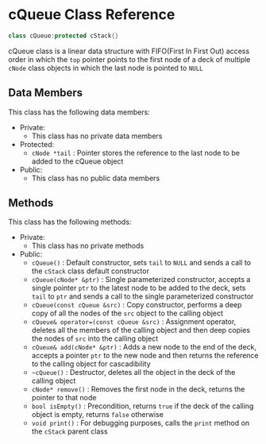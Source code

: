 # cQueue Class Reference

````c++
class cQueue:protected cStack{}
````

cQueue class is a linear data structure with FIFO(First In First Out) access order in which the `top` pointer points to the first node of a deck of multiple `cNode` class objects in which the last node is pointed to `NULL`

## Data Members

This class has the following data members:

- Private:
  - This class has no private data members
- Protected:
  - `cNode *tail` : Pointer stores the reference to the last node to be added to the cQueue object
- Public:
  - This class has no public data members

## Methods

This class has the following methods:

- Private:
  - This class has no private methods
- Public:
  - `cQueue()` : Default constructor, sets `tail` to `NULL` and sends a call to the `cStack` class default constructor
  - `cQueue(cNode* &ptr)` : Single parameterized constructor, accepts a single pointer `ptr` to the latest node to be added to the deck, sets `tail` to `ptr` and sends a call to the single parameterized constructor
  - `cQueue(const cQueue &src)` : Copy constructor, performs a deep copy of all the nodes of the `src` object to the calling object
  - `cQueue& operator=(const cQueue &src)` : Assignment operator, deletes all the members of the calling object and then deep copies the nodes of `src` into the calling object
  - `cQueue& add(cNode* &ptr)` : Adds a new node to the end of the deck, accepts a pointer `ptr` to the new node and then returns the reference to the calling object for cascadibility
  - `~cQueue()` : Destructor, deletes all the object in the deck of the calling object
  - `cNode* remove()` : Removes the first node in the deck, returns the pointer to that node
  - `bool isEmpty()` : Precondition, returns `true` if the deck of the calling object is empty, returns `false` otherwise
  - `void print()` : For debugging purposes, calls the `print` method on the `cStack` parent class
